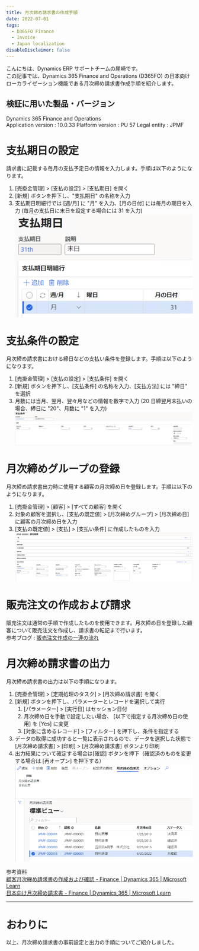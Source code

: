 ```yaml
---
title: 月次締め請求書の作成手順
date: 2022-07-01
tags:
  - D365FO Finance
  - Invoice
  - Japan localization
disableDisclaimer: false
---
```


こんにちは、Dynamics ERP サポートチームの尾崎です。  
この記事では、Dynamics 365 Finance and Operations (D365FO) の日本向けローカライゼーション機能である月次締め請求書作成手順を紹介します。  
<!-- more -->
## 検証に用いた製品・バージョン
Dynamics 365 Finance and Operations      
Application version : 10.0.33
Platform version : PU 57
Legal entity : JPMF  
  
# 支払期日の設定
請求書に記載する毎月の支払予定日の情報を入力します。手順は以下のようになります。
1. [売掛金管理] > [支払の設定] > [支払期日] を開く
1. [新規] ボタンを押下し、"支払期日" の名称を入力
1. 支払期日明細行では [週/月] に "月" を入力、[月の日付] には毎月の期日を入力 (毎月の支払日に末日を設定する場合には 31 を入力)  
![](./create-consolidated-invoice/CreateConsolidatedInvoice1.png)


# 支払条件の設定
月次締め請求書における締日などの支払い条件を登録します。手順は以下のようになります。
1. [売掛金管理] > [支払の設定] > [支払条件] を開く
1. [新規] ボタンを押下し、[支払条件] の名称を入力、[支払方法] には "締日" を選択
1. 月数には当月、翌月、翌々月などの情報を数字で入力 (20 日締翌月末払いの場合、締日に "20"、月数に "1" を入力)  
![](./create-consolidated-invoice/CreateConsolidatedInvoice2.png)


# 月次締めグループの登録
月次締め請求書出力時に使用する顧客の月次締め日を登録します。手順は以下のようになります。
1. [売掛金管理] > [顧客] > [すべての顧客] を開く
1. 対象の顧客を選択し、[支払の既定値] > [月次締めグループ] > [月次締め日] に顧客の月次締め日を入力
1. [支払の既定値] > [支払] > [支払い条件] に作成したものを入力
![](./create-consolidated-invoice/CreateConsolidatedInvoice3.png)


# 販売注文の作成および請求
販売注文は通常の手順で作成したものを使用できます。月次締め日を登録した顧客について販売注文を作成し、請求書の転記まで行います。  
参考ブログ : [販売注文作成の一連の流れ](https://jpdynamicserp.github.io/blog/D365FO%20App%20SCM/how-to-create-sales-order/)  


# 月次締め請求書の出力  
月次締め請求書の出力は以下の手順になります。
1. [売掛金管理] > [定期処理のタスク] > [月次締め請求書] を開く
1. [新規] ボタンを押下し、パラメーターとレコードを選択して実行
   1. [パラメーター] > [実行日] はセッション日付
   1. 月次締め日を手動で設定したい場合、 [以下で指定する月次締め日の使用] を [Yes] に変更
   1. [対象に含めるレコード] > [フィルター] を押下し、条件を指定する
1. データの取得に成功すると一覧に表示されるので、データを選択した状態で [月次締め請求書] > [印刷] > [月次締め請求書] ボタンより印刷
1. 出力結果について確定する場合は[確認] ボタンを押下（確認済のものを変更する場合は [再オープン] を押下する）
![](./create-consolidated-invoice/CreateConsolidatedInvoice4.png)


参考資料    
[顧客月次締め請求書の作成および確認 - Finance | Dynamics 365 | Microsoft Learn](https://learn.microsoft.com/ja-jp/dynamics365/finance/localizations/tasks/create-confirm-customer-consolidated-invoice)  
[日本向け月次締め請求書 - Finance | Dynamics 365 | Microsoft Learn](https://learn.microsoft.com/ja-jp/dynamics365/finance/localizations/apac-jpn-consolidate-invoices)  

---  
# おわりに  
以上、月次締め請求書の事前設定と出力の手順についてご紹介しました。

